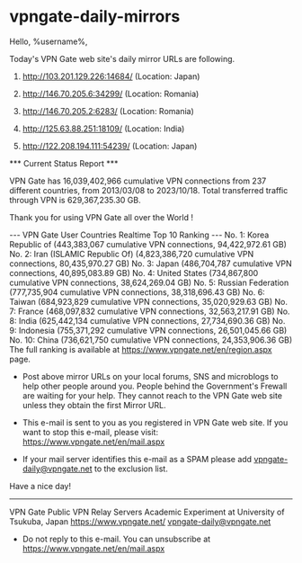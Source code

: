 # vpngate-daily-mirrors

Hello, %username%,

Today's VPN Gate web site's daily mirror URLs are following.

1. http://103.201.129.226:14684/
   (Location: Japan)

2. http://146.70.205.6:34299/
   (Location: Romania)

3. http://146.70.205.2:6283/
   (Location: Romania)

4. http://125.63.88.251:18109/
   (Location: India)

5. http://122.208.194.111:54239/
   (Location: Japan)


*** Current Status Report ***

VPN Gate has 16,039,402,966 cumulative VPN connections from 237 different countries, from 2013/03/08 to 2023/10/18.
Total transferred traffic through VPN is 629,367,235.30 GB.

Thank you for using VPN Gate all over the World !


--- VPN Gate User Countries Realtime Top 10 Ranking ---
No. 1: Korea Republic of (443,383,067 cumulative VPN connections, 94,422,972.61 GB)
No. 2: Iran (ISLAMIC Republic Of) (4,823,386,720 cumulative VPN connections, 80,435,970.27 GB)
No. 3: Japan (486,704,787 cumulative VPN connections, 40,895,083.89 GB)
No. 4: United States (734,867,800 cumulative VPN connections, 38,624,269.04 GB)
No. 5: Russian Federation (777,735,904 cumulative VPN connections, 38,318,696.43 GB)
No. 6: Taiwan (684,923,829 cumulative VPN connections, 35,020,929.63 GB)
No. 7: France (468,097,832 cumulative VPN connections, 32,563,217.91 GB)
No. 8: India (625,442,134 cumulative VPN connections, 27,734,690.36 GB)
No. 9: Indonesia (755,371,292 cumulative VPN connections, 26,501,045.66 GB)
No. 10: China (736,621,750 cumulative VPN connections, 24,353,906.36 GB)
The full ranking is available at https://www.vpngate.net/en/region.aspx page.


* Post above mirror URLs on your local forums, SNS and microblogs
  to help other people around you.
  People behind the Government's Frewall are waiting for your help.
  They cannot reach to the VPN Gate web site
  unless they obtain the first Mirror URL.

* This e-mail is sent to you as you registered in VPN Gate web site.
  If you want to stop this e-mail, please visit:
  https://www.vpngate.net/en/mail.aspx

* If your mail server identifies this e-mail as a SPAM
  please add vpngate-daily@vpngate.net to the exclusion list.

Have a nice day!

------------------------------------------------------
VPN Gate Public VPN Relay Servers
Academic Experiment at University of Tsukuba, Japan
https://www.vpngate.net/
vpngate-daily@vpngate.net
* Do not reply to this e-mail.
  You can unsubscribe at https://www.vpngate.net/en/mail.aspx


